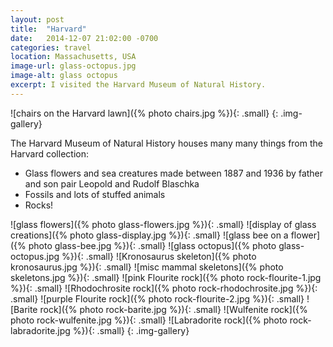 ```yaml
---
layout: post
title:  "Harvard"
date:   2014-12-07 21:02:00 -0700
categories: travel
location: Massachusetts, USA
image-url: glass-octopus.jpg
image-alt: glass octopus
excerpt: I visited the Harvard Museum of Natural History.
---
```

![chairs on the Harvard lawn]({% photo chairs.jpg %}){: .small}
{: .img-gallery}

The Harvard Museum of Natural History houses many many things from the Harvard collection:

- Glass flowers and sea creatures made between 1887 and 1936 by father and son pair Leopold and Rudolf Blaschka
- Fossils and lots of stuffed animals
- Rocks!

![glass flowers]({% photo glass-flowers.jpg %}){: .small}
![display of glass creations]({% photo glass-display.jpg %}){: .small}
![glass bee on a flower]({% photo glass-bee.jpg %}){: .small}
![glass octopus]({% photo glass-octopus.jpg %}){: .small}
![Kronosaurus skeleton]({% photo kronosaurus.jpg %}){: .small}
![misc mammal skeletons]({% photo skeletons.jpg %}){: .small}
![pink Flourite rock]({% photo rock-flourite-1.jpg %}){: .small}
![Rhodochrosite rock]({% photo rock-rhodochrosite.jpg %}){: .small}
![purple Flourite rock]({% photo rock-flourite-2.jpg %}){: .small}
![Barite rock]({% photo rock-barite.jpg %}){: .small}
![Wulfenite rock]({% photo rock-wulfenite.jpg %}){: .small}
![Labradorite rock]({% photo rock-labradorite.jpg %}){: .small}
{: .img-gallery}
